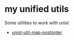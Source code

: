 # my unified utils

Some utilities to work with unist

- [unist-util-map-postorder](./packages/unist-util-map-postorder/)
